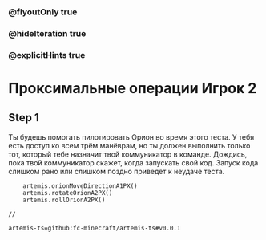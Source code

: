 ### @flyoutOnly true
### @hideIteration true
### @explicitHints true

# Проксимальные операции Игрок 2

## Step 1
Ты будешь помогать пилотировать Орион во время этого теста. У тебя есть доступ ко всем трём манёврам, но ты должен выполнить только тот, который тебе назначит твой коммуникатор в команде. Дождись, пока твой коммуникатор скажет, когда запускать свой код. Запуск кода слишком рано или слишком поздно приведёт к неудаче теста.


```ghost
    artemis.orionMoveDirectionA1PX()
    artemis.rotateOrionA2PX()
    artemis.rollOrionA2PX()
```
```template
//
```

```package
artemis-ts=github:fc-minecraft/artemis-ts#v0.0.1
```